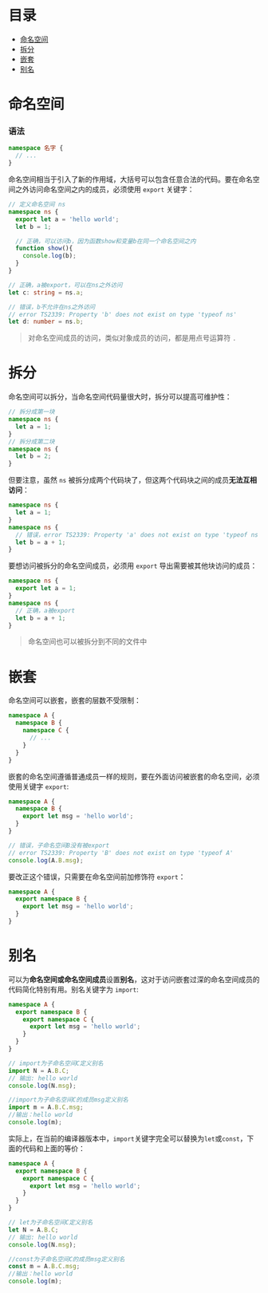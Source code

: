 # 目录

- [命名空间](#命名空间)
- [拆分](#拆分)
- [嵌套](#嵌套)
- [别名](#别名)

<h1 id="命名空间">命名空间</h1>

### 语法

```typescript
namespace 名字 {
  // ...
}
```

命名空间相当于引入了新的作用域，大括号可以包含任意合法的代码。要在命名空间之外访问命名空间之内的成员，必须使用 `export` 关键字：

```typescript
// 定义命名空间 ns
namespace ns {
  export let a = 'hello world';
  let b = 1;

  // 正确，可以访问b，因为函数show和变量b在同一个命名空间之内
  function show(){
    console.log(b);
  }
}

// 正确，a被export，可以在ns之外访问
let c: string = ns.a;

// 错误，b不允许在ns之外访问
// error TS2339: Property 'b' does not exist on type 'typeof ns'
let d: number = ns.b;
```

> 对命名空间成员的访问，类似对象成员的访问，都是用点号运算符 `.`


<h1 id="拆分">拆分</h1>

命名空间可以拆分，当命名空间代码量很大时，拆分可以提高可维护性：

```typescript
// 拆分成第一块
namespace ns {
  let a = 1;
}
// 拆分成第二块
namespace ns {
  let b = 2;
}
```

但要注意，虽然 `ns` 被拆分成两个代码块了，但这两个代码块之间的成员**无法互相访问**：

```typescript
namespace ns {
  let a = 1;
}
namespace ns {
  // 错误，error TS2339: Property 'a' does not exist on type 'typeof ns'
  let b = a + 1;
}
```

要想访问被拆分的命名空间成员，必须用 `export` 导出需要被其他块访问的成员：

```typescript
namespace ns {
  export let a = 1;
}
namespace ns {
  // 正确，a被export
  let b = a + 1;
}
```

> 命名空间也可以被拆分到不同的文件中



<h1 id="嵌套">嵌套</h1>

命名空间可以嵌套，嵌套的层数不受限制：

```typescript
namespace A {
  namespace B {
    namespace C {
      // ...
    }
  }
}
```

嵌套的命名空间遵循普通成员一样的规则，要在外面访问被嵌套的命名空间，必须使用关键字 `export`:

```typescript
namespace A {
  namespace B {
    export let msg = 'hello world';
  }
}

// 错误，子命名空间B没有被export
// error TS2339: Property 'B' does not exist on type 'typeof A'
console.log(A.B.msg);
```

要改正这个错误，只需要在命名空间前加修饰符 `export`：

```typescript
namespace A {
  export namespace B {
    export let msg = 'hello world';
  }
}
```


<h1 id="别名">别名</h1>

可以为**命名空间或命名空间成员**设置**别名**，这对于访问嵌套过深的命名空间成员的代码简化特别有用。别名关键字为 `import`:


```typescript
namespace A {
  export namespace B {
    export namespace C {
      export let msg = 'hello world';
    }
  }
}

// import为子命名空间C定义别名
import N = A.B.C;
// 输出: hello world
console.log(N.msg);

//import为子命名空间C的成员msg定义别名
import m = A.B.C.msg;
//输出：hello world
console.log(m);
```

实际上，在当前的编译器版本中，`import`关键字完全可以替换为`let`或`const`，下面的代码和上面的等价：

```typescript
namespace A {
  export namespace B {
    export namespace C {
      export let msg = 'hello world';
    }
  }
}

// let为子命名空间C定义别名
let N = A.B.C;
// 输出: hello world
console.log(N.msg);

//const为子命名空间C的成员msg定义别名
const m = A.B.C.msg;
//输出：hello world
console.log(m);
```